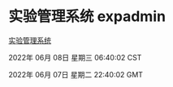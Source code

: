 # 实验管理系统 expadmin
[实验管理系统](http://59.174.27.195:56808/expadmin-782313d2-e1b1-4ea7-932e-3a55e6a1a4d0/)

2022年 06月 08日 星期三 06:40:02 CST

2022年 06月 07日 星期二 22:40:02 GMT
